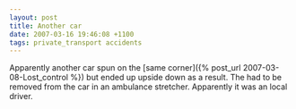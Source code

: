 ```yaml
---
layout: post
title: Another car
date: 2007-03-16 19:46:08 +1100
tags: private_transport accidents
---
```


Apparently another car spun on the [same corner]({% post_url 2007-03-08-Lost_control %}) but
ended up upside down as a result. The had to be removed from the car in an
ambulance stretcher. Apparently it was an local driver.
